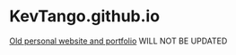 # KevTango.github.io
[Old personal website and portfolio](http://KevTango.github.io) WILL NOT BE UPDATED 
